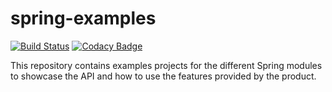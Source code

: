 # spring-examples
[![Build Status](https://travis-ci.org/yhaller/spring-examples.svg?branch=master)](https://travis-ci.org/yhaller/spring-examples)
[![Codacy Badge](https://api.codacy.com/project/badge/Grade/5db29a2bc8d846b3a9b6dc4a50a19bc4)](https://www.codacy.com/app/mmazurkevich/sping-examples?utm_source=github.com&amp;utm_medium=referral&amp;utm_content=mmazurkevich/sping-examples&amp;utm_campaign=Badge_Grade)

This repository contains examples projects for the different Spring modules to showcase the API and how to use the features provided by the product.
